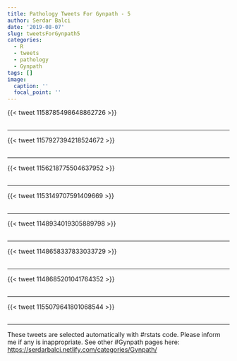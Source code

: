 ```yaml
---
title: Pathology Tweets For Gynpath - 5
author: Serdar Balci
date: '2019-08-07'
slug: tweetsForGynpath5
categories:
  - R
  - tweets
  - pathology
  - Gynpath
tags: []
image:
  caption: ''
  focal_point: ''
---
```



{{< tweet 1158785498648862726 >}}
<br>
<br>
<hr>
{{< tweet 1157927394218524672 >}}
<br>
<br>
<hr>
{{< tweet 1156218775504637952 >}}
<br>
<br>
<hr>
{{< tweet 1153149707591409669 >}}
<br>
<br>
<hr>
{{< tweet 1148934019305889798 >}}
<br>
<br>
<hr>
{{< tweet 1148658337833033729 >}}
<br>
<br>
<hr>
{{< tweet 1148685201041764352 >}}
<br>
<br>
<hr>
{{< tweet 1155079641801068544 >}}
<br>
<br>
<hr>


These tweets are selected automatically with #rstats code. Please inform me if any is inappropriate.
See other #Gynpath pages here: https://serdarbalci.netlify.com/categories/Gynpath/
